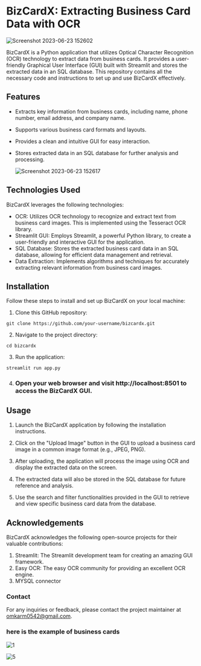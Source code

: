 # BizCardX: Extracting Business Card Data with OCR
![Screenshot 2023-06-23 152602](https://github.com/omkarm0542/BizCardX_Extracting_Business_Card_Data_with_OCR/assets/123791884/f0b8f1c3-4edd-493e-834d-87663b611e0f)


BizCardX is a Python application that utilizes Optical Character Recognition (OCR) technology to extract data from business cards. It provides a user-friendly Graphical User Interface (GUI) built with Streamlit and stores the extracted data in an SQL database. This repository contains all the necessary code and instructions to set up and use BizCardX effectively.

## Features
* Extracts key information from business cards, including name, phone number, email address, and company name.
* Supports various business card formats and layouts.
* Provides a clean and intuitive GUI for easy interaction.
* Stores extracted data in an SQL database for further analysis and processing.

  ![Screenshot 2023-06-23 152617](https://github.com/omkarm0542/BizCardX_Extracting_Business_Card_Data_with_OCR/assets/123791884/84ce3150-fd55-460a-9916-27620240899a)

## Technologies Used
BizCardX leverages the following technologies:

* OCR:  Utilizes OCR technology to recognize and extract text from business card images. This is implemented using the Tesseract OCR library.
* Streamlit GUI: Employs Streamlit, a powerful Python library, to create a user-friendly and interactive GUI for the application.
* SQL Database: Stores the extracted business card data in an SQL database, allowing for efficient data management and retrieval.
* Data Extraction: Implements algorithms and techniques for accurately extracting relevant information from business card images.
## Installation
Follow these steps to install and set up BizCardX on your local machine:

1. Clone this GitHub repository:

```
git clone https://github.com/your-username/bizcardx.git
```

2. Navigate to the project directory:

```
cd bizcardx
```

3. Run the application:


```
streamlit run app.py
```

4. ### Open your web browser and visit http://localhost:8501 to access the BizCardX GUI.

## Usage
1. Launch the BizCardX application by following the installation instructions.

2. Click on the "Upload Image" button in the GUI to upload a business card image in a common image format (e.g., JPEG, PNG).

3. After uploading, the application will process the image using OCR and display the extracted data on the screen.

4. The extracted data will also be stored in the SQL database for future reference and analysis.

5. Use the search and filter functionalities provided in the GUI to retrieve and view specific business card data from the database.

## Acknowledgements
BizCardX acknowledges the following open-source projects for their valuable contributions:

1. Streamlit: The Streamlit development team for creating an amazing GUI framework.
2. Easy OCR: The easy OCR community for providing an excellent OCR engine.
3. MYSQL connector
### Contact
For any inquiries or feedback, please contact the project maintainer at omkarm0542@gmail.com.

### here is the example of business cards 
![1](https://github.com/omkarm0542/BizCardX_Extracting_Business_Card_Data_with_OCR/assets/123791884/21083c42-ee5a-462f-aae4-ae5b2dc99b62)

![5](https://github.com/omkarm0542/BizCardX_Extracting_Business_Card_Data_with_OCR/assets/123791884/e33ae8c6-f5d5-40dc-b7d9-9c06771e9852)
